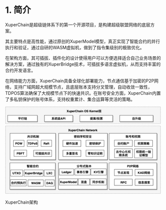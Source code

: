 # 1. 简介

XuperChain是超级链体系下的第一个开源项目，是构建超级联盟网络的底层方案。

其主要特点是高性能，通过原创的XuperModel模型，真正实现了智能合约的并行执行和验证，通过自研的WASM虚拟机，做到了指令集级别的极致优化。

在架构方面，其可插拔、插件化的设计使得用户可以方便选择适合自己业务场景的解决方案，通过独有的XuperBridge技术，可插拔多语言虚拟机，从而支持丰富的合约开发语言。

在网络能力方面，XuperChain具备全球化部署能力，节点通信基于加密的P2P网络，支持广域网超大规模节点，且底层账本支持分叉管理，自动收敛一致性，TDPOS算法确保了大规模节点下的快速共识。在账号安全方面，XuperChain内置了多私钥保护的账号体系，支持权重累计、集合运算等灵活的策略。

![XuperChain架构](/images/arch.png)

XuperChain架构

